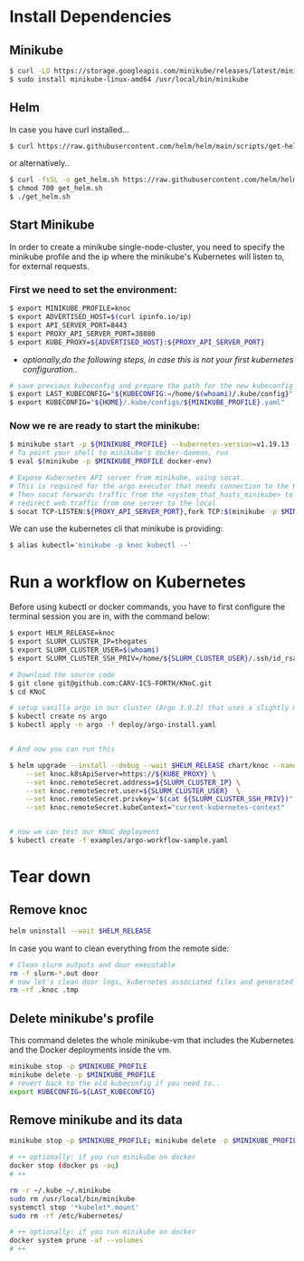 
# Install Dependencies

## Minikube
```bash
$ curl -LO https://storage.googleapis.com/minikube/releases/latest/minikube-linux-amd64
$ sudo install minikube-linux-amd64 /usr/local/bin/minikube
```
<!-- 
## kubectl

```bash
$ curl -LO "https://dl.k8s.io/release/$(curl -L -s https://dl.k8s.io/release/stable.txt)/bin/linux/amd64/kubectl"
$ sudo install -o root -g root -m 0755 kubectl /usr/local/bin/kubectl
``` -->

## Helm
In case you have curl installed...
```bash
$ curl https://raw.githubusercontent.com/helm/helm/main/scripts/get-helm-3 | bash
```
or alternatively..
```bash
$ curl -fsSL -o get_helm.sh https://raw.githubusercontent.com/helm/helm/main/scripts/get-helm-3
$ chmod 700 get_helm.sh
$ ./get_helm.sh
```

## Start Minikube
In order to create a minikube single-node-cluster,
you need to specify the minikube profile and the ip where the minikube's Kubernetes will listen to, for external requests.

### First we need to set the environment:

```bash
$ export MINIKUBE_PROFILE=knoc
$ export ADVERTISED_HOST=$(curl ipinfo.io/ip)
$ export API_SERVER_PORT=8443
$ export PROXY_API_SERVER_PORT=38080
$ export KUBE_PROXY=${ADVERTISED_HOST}:${PROXY_API_SERVER_PORT}
```

- <em>optionally,do the following steps, in case this is not your first kubernetes configuration..</em>
```bash
# save previous kubeconfig and prepare the path for the new kubeconfig generated by minikube
$ export LAST_KUBECONFIG="${KUBECONFIG:=/home/$(whoami)/.kube/config}" 
$ export KUBECONFIG="${HOME}/.kube/configs/${MINIKUBE_PROFILE}.yaml"
```
### Now we re are ready to start the minikube:
```bash
$ minikube start -p ${MINIKUBE_PROFILE} --kubernetes-version=v1.19.13 --apiserver-ips=${ADVERTISED_HOST}
# To point your shell to minikube's docker-daemon, run
$ eval $(minikube -p $MINIKUBE_PROFILE docker-env) 

# Expose Kubernetes API server from minikube, using socat. 
# This is required for the argo executor that needs connection to the K8s Api server
# Then socat forwards traffic from the <system_that_hosts_minikube> to the ip of minikube
# redirect web traffic from one server to the local
$ socat TCP-LISTEN:${PROXY_API_SERVER_PORT},fork TCP:$(minikube -p $MINIKUBE_PROFILE ip):${API_SERVER_PORT} &
```
We can use the kubernetes cli that minikube is providing: 
```bash
$ alias kubectl='minikube -p knoc kubectl --'
```

# Run a workflow on Kubernetes

Before using kubectl or docker commands, you have to first configure the terminal session you are in, with the command below:
```bash
$ export HELM_RELEASE=knoc
$ export SLURM_CLUSTER_IP=thegates
$ export SLURM_CLUSTER_USER=$(whoami)
$ export SLURM_CLUSTER_SSH_PRIV=/home/${SLURM_CLUSTER_USER}/.ssh/id_rsa
```
    
```bash
# Download the source code
$ git clone git@github.com:CARV-ICS-FORTH/KNoC.git
$ cd KNoC

# setup vanilla argo in our cluster (Argo 3.0.2) that uses a slightly modified version of k8sapi-executor
$ kubectl create ns argo
$ kubectl apply -n argo -f deploy/argo-install.yaml


# And now you can run this

$ helm upgrade --install --debug --wait $HELM_RELEASE chart/knoc --namespace default \
    --set knoc.k8sApiServer=https://${KUBE_PROXY} \
    --set knoc.remoteSecret.address=${SLURM_CLUSTER_IP} \
    --set knoc.remoteSecret.user=${SLURM_CLUSTER_USER}  \
    --set knoc.remoteSecret.privkey="$(cat ${SLURM_CLUSTER_SSH_PRIV})" \
    --set knoc.remoteSecret.kubeContext="current-kubernetes-context"


# now we can test our KNoC deployment
$ kubectl create -f examples/argo-workflow-sample.yaml
```

# Tear down

## Remove knoc
```bash
helm uninstall --wait $HELM_RELEASE
```
In case you want to clean everything from the remote side:

```bash
# Clean slurm outputs and door executable
rm -f slurm-*.out door
# now let's clean door logs, kubernetes associated files and generated scripts
rm -rf .knoc .tmp
```

## Delete minikube's profile
This command deletes the whole minikube-vm that includes the Kubernetes and the Docker deployments inside the vm.

```bash
minikube stop -p $MINIKUBE_PROFILE
minikube delete -p $MINIKUBE_PROFILE
# revert back to the old kubeconfig if you need to..
export KUBECONFIG=${LAST_KUBECONFIG}
```

## Remove minikube and its data
```bash
minikube stop -p $MINIKUBE_PROFILE; minikube delete -p $MINIKUBE_PROFILE

# ++ optionally: if you run minikube on docker
docker stop (docker ps -aq)
# ++

rm -r ~/.kube ~/.minikube
sudo rm /usr/local/bin/minikube
systemctl stop '*kubelet*.mount'
sudo rm -rf /etc/kubernetes/

# ++ optionally: if you run minikube on docker
docker system prune -af --volumes
# ++
```
